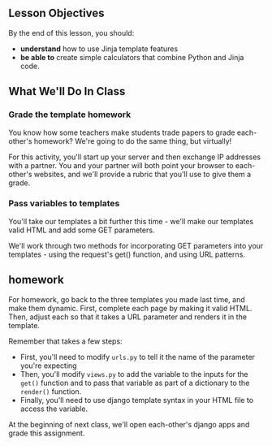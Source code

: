## Lesson Objectives
By the end of this lesson, you should:

* **understand** how to use Jinja template features
* **be able to** create simple calculators that combine Python and Jinja code.


## What We'll Do In Class

### Grade the template homework

You know how some teachers make students trade papers to grade each-other's homework? We're going to do the same thing, but virtually!

For this activity, you'll start up your server and then exchange IP addresses with a partner. You and your partner will both point your browser to each-other's websites, and we'll provide a rubric that you'll use to give them a grade.

### Pass variables to templates
You'll take our templates a bit further this time - we'll make our templates
valid HTML and add some GET parameters.

We'll work through two methods for incorporating GET parameters into your
templates - using the request's get() function, and using URL patterns.

## homework
For homework, go back to the three templates you made last time, and make them dynamic.
First, complete each page by making it valid HTML. Then, adjust each so that it takes
a URL parameter and renders it in the template.

Remember that takes a few steps:
- First, you'll need to modify `urls.py` to tell it the name of the parameter you're expecting
- Then, you'll modify `views.py` to add the variable to the inputs for the `get()` function
and to pass that variable as part of a dictionary to the `render()` function.
- Finally, you'll need to use django template syntax in your HTML file to 
access the variable.

At the beginning of next class, we'll open each-other's django apps and 
grade this assignment.